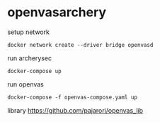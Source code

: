 # openvasarchery
setup network
```
docker network create --driver bridge openvasd
```
run archerysec
```
docker-compose up
```

run openvas
```
docker-compose -f openvas-compose.yaml up
```
library
https://github.com/pajarori/openvas_lib


